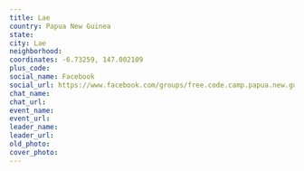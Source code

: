 ```yaml
---
title: Lae
country: Papua New Guinea
state: 
city: Lae
neighborhood: 
coordinates: -6.73259, 147.002109
plus_code:
social_name: Facebook
social_url: https://www.facebook.com/groups/free.code.camp.papua.new.guinea.lae
chat_name:
chat_url:
event_name:
event_url:
leader_name:
leader_url:
old_photo: 
cover_photo:
---
```

